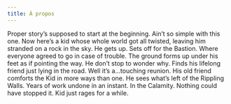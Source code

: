 ```yaml
---
title: À propos
---
```


Proper story’s supposed to start at the beginning. Ain’t so simple with this one. Now here’s a kid whose whole world got all twisted, leaving him stranded on a rock in the sky. He gets up. Sets off for the Bastion. Where everyone agreed to go in case of trouble. The ground forms up under his feet as if pointing the way. He don’t stop to wonder why. Finds his lifelong friend just lying in the road. Well it’s a…touching reunion. His old friend comforts the Kid in more ways than one. He sees what’s left of the Rippling Walls. Years of work undone in an instant. In the Calamity. Nothing could have stopped it. Kid just rages for a while.